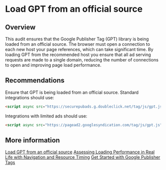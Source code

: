 # Load GPT from an official source

## Overview

This audit ensures that the Google Publisher Tag (GPT) library is being loaded
from an official source. The browser must open a connection to each new host
your page references, which can take significant time. By loading GPT from the
recommended host you ensure that all ad serving requests are made to a single
domain, reducing the number of connections to open and improving page load
performance.

## Recommendations

Ensure that GPT is being loaded from an official source. Standard integrations
should use:

```HTML
<script async src="https://securepubads.g.doubleclick.net/tag/js/gpt.js"></script>
```

Integrations with limited ads should use:

```HTML
<script async src="https://pagead2.googlesyndication.com/tag/js/gpt.js"></script>
```

## More information

[Load GPT from an official source](https://developers.google.com/doubleclick-gpt/guides/general-best-practices#load_from_an_official_source)
[Assessing Loading Performance in Real Life with Navigation and Resource Timing](https://developers.google.com/web/fundamentals/performance/navigation-and-resource-timing)
[Get Started with Google Publisher Tags](https://developers.google.com/doubleclick-gpt/guides/get-started)
